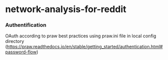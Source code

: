 # network-analysis-for-reddit

### Authentification
OAuth according to praw best practices using praw.ini file in local config directory
(https://praw.readthedocs.io/en/stable/getting_started/authentication.html#password-flow)
